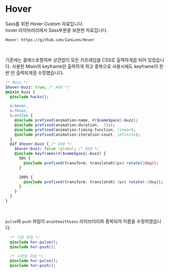 # Hover
Sass를 위한 Hover Custom 자료입니다.<br>
hover 라이브러리에서 Sass부분을 보완한 자료입니다.

```
Hover: https://github.com/IanLunn/Hover
```
<br>

기존에는 클래스포함여부 상관없이 모든 키프레임을 CSS로 출력하게끔 되어 있었습니다. 사용한 Mixin의 keyframe만 출력하게 하고 중복으로 사용시에도 keyframe이 한번 만 출력되게끔 수정했습니다.
```sass
/* Buzz */
$hover-buzz: true; /* Add */
@mixin buzz {
  @include hacks();

  &:hover,
  &:focus,
  &:active {
    @include prefixed(animation-name, #{$nameSpace}-buzz);
    @include prefixed(animation-duration, .15s);
    @include prefixed(animation-timing-function, linear);
    @include prefixed(animation-iteration-count, infinite);
  }
  @if $hover-buzz { /* Add */
    $hover-buzz: false !global; /* Add */
    @include keyframes(#{$nameSpace}-buzz) {
      50% {
        @include prefixed(transform, translateX(3px) rotate(2deg));
      }

      100% {
        @include prefixed(transform, translateX(-3px) rotate(-2deg));
      }
    }
  }
}
```
<br>

`pulse`와 `push` 파일이 `animtewithsass` 라이브러리와 중복되어 이름을 수정하였습니다.
```sass
  /* 기본 파일 */
  @include hvr-pulse();
  @include hvr-push();
```

```sass
  /* 수정된 파일 */
  @include hvr-pulse();
  @include hvr-push();
```